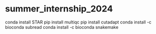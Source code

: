 # summer_internship_2024
conda install STAR
pip install multiqc
pip install cutadapt 
conda install -c bioconda subread
conda install -c bioconda snakemake

